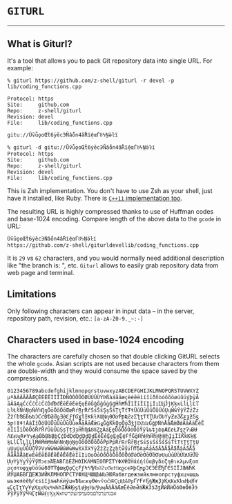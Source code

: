 # `GITURL`

---

## What is Giturl?

It's a tool that allows you to pack Git repository data into single URL. For example:

```shell
% giturl https://github.com/z-shell/giturl -r devel -p lib/coding_functions.cpp

Protocol: https
Site:     github.com
Repo:     z-shell/giturl
Revision: devel
File:     lib/coding_functions.cpp

gitu://ŬṽǚǫoŒẗ6ẏȅcЭÑẩőn4ầŘїệαЃȣϟṈӛŀї

% giturl -d gitu://ŬṽǚǫoŒẗ6ẏȅcЭÑẩőn4ầŘїệαЃȣϟṈӛŀї
Protocol: https
Site:     github.com
Repo:     z-shell/giturl
Revision: devel
File:     lib/coding_functions.cpp
```

This is Zsh implementation. You don't have to use Zsh as your shell, just have it installed,
like Ruby. There is [`C++11` implementation too](https://github.com/z-shell/cgiturl).

The resulting URL is highly compressed thanks to use of Huffman codes and base-1024 encoding.
Compare length of the above data to the `gcode` in URL:

```shell
ŬṽǚǫoŒẗ6ẏȅcЭÑẩőn4ầŘїệαЃȣϟṈӛŀї
https://github.com/z-shell/giturldevellib/coding_functions.cpp
```

It is `29` vs `62` characters, and you would normally need additional description like "the branch
is: ", etc. `Giturl` allows to easily grab repository data from web page and terminal.

## Limitations

Only following characters can appear in input data – in the server, repository path, revision, etc.: `[a-zA-Z0-9._~:-]`

## Characters used in base-1024 encoding

The characters are carefully chosen so that double clicking GitURL selects the whole `gcode`.
Asian scripts are not used because characters from them are double-width and they would consume
the space saved by the compressions.

```txt
0123456789abcdefghijklmnopqrstuvwxyzABCDEFGHIJKLMNOPQRSTUVWXYZ
µºÀÁÂÃÄÅÆÇÈÉÊËÌÍÎÏÐÑÒÓÔÕÖØÙÚÛÜÝÞßàáãäæçèéêëìíîïðñòóôõöøúûüýþÿĀ
āĂăĄąĆćĈĉĊċČčĎďĐđĒēĔĕĖėĘęĚěĜĝĞğĠġĢģĤĥĦħĨĩĪīĬĭĮįİıĲĳĴĵĶķĸĹĺĻļĽľ
ĿŀŁłŃńŅņŇňŉŊŋŌōŎŏŐőŒœŔŕŖŗŘřŚśŜŝŞşŠšŢţŤťŦŧŨũŪūŬŭŮůŰűŲųŴŵŶŷŸŹźŻż
ŽžſƀƁƂƃƄƅƆƇƈƉƊƋƌƍƎƏƐƑƒƓƔƖƗƘƙƚƛƜƝƞƟƠơƤƥƦƧƨƩƪƫƬƭƮƯưƱƲƳƴƵƶƷƸƹƺƻƼƽ
ƾƿǀǁǂǃǍǎǏǐǑǒǓǔǕǖǗǘǙǚǛǜǝǞǟǠǡǢǣǤǥǦǧǨǩǪǫǬǭǮǯǰǱǳǴǵǷǸǹǺǻǼǽǾǿȀȁȂȃȄȅȆ
ȇȈȉȊȋȌȍȎȏȐȑȒȓȔȕȖȗȘșȚțȜȝȞȟȠȡȢȣȤȥȦȧȨȩȪȫȬȭȮȯȰȱȲȳȴȵȶȷȸȹȺȻȼȽȾȿɀɁɂɃɄ
ɅɆɇɈɋɌɍɎɏḀḁḂḃḄḅḆḇḈḉḊḋḌḍḎḏḐḑḒḓḔḕḖḗḘḙḚḛḜḝḞḟḠḡḢḣḤḥḦḧḨḩḪḫḬḭḮḯḰḱḲḳḴ
ḵḶḷḸḹḺḻḼḽḾḿṀṁṂṃṄṅṆṇṈṉṊṋṌṍṎṏṐṑṒṓṔṕṖṗṘṙṚṛṜṝṞṟṠṡṢṣṤṥṦṧṨṩṪṫṬṭṮṯṰṱṲ
ṳṴṵṶṷṸṹṺṻṼṽṾṿẀẁẂẃẄẅẆẇẈẉẊẋẌẍẎẏẐẑẒẓẔẕẖẗẘẙẚẛẜẝẟẠạẢảẤấẦầẨẩẪẫẬậẮắẰằ
ẲẳẴẵẶặẸẹẺẻẼẽẾếỀềỂểỄễỆệỈỉỊịỌọỎỏỐốỒồỔổỖỗỘộỚớỜờỞởỠỡỢợỤụỦủỨứỪừỬửỮữ
ỰựỲỳỴỵỶỷỸỹỻͻͼͽΆΈΑΒΓΔΕΖΗΘΙΚΛΜΝΞΟΠΡΣΤΥΦΧΨΩΫάέήίΰαβγδεζηθικλμνξοπ
ρςστυφχψϋόύώϐϑϒϔϕϖϗϘϙϚϛϜϝϞϟϠϥϧϨϩϫϬϭϮϯϰϱϲϵϷϸϹϻϼϽϾϿЀЁЂЃЄЅІЇЈЉЊЋЌ
ЍЎЏАБВГДЕЖЗИЙКЛМНОПРСТУФХЦЧШЩЪЫЬЭЮЯабвгдежзийклмнопрстуфхцчшщъ
ыьэюяѐёђѓєѕіїјљњћќѝўџѡѢѣѥѫѱѲѳѵѷѻѽѿҀҁҋҌҍҎҏҐґҒғҔҕҖҗҘҙҚқҜҝҞҟҡҢңҤҥ
ҩҪҫҬҭҮүҰұҲҳҵҶҷҸҹҺһӀӁӂӃӄӅӆӇӈӉӊӋӌӎӐӑӒӓӔӕӖӗӘәӚӛӜӝӞӟӠӡӢӣӤӥӦӧӨөӪӫӬӭ
ӮӯӰӱӲӳӴӵӶӷӸӹӺӻӼӽӾӿאבגדטךכלםמסעףפץצקרשװ
```
